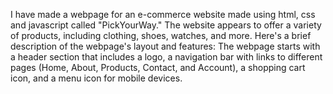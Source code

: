 I have made a webpage for an e-commerce website made using html, css and javascript called "PickYourWay." The website appears to offer a variety of products, including clothing, shoes, watches, and more. Here's a brief description of the webpage's layout and features:
The webpage starts with a header section that includes a logo, a navigation bar with links to different pages (Home, About, Products, Contact, and Account), a shopping cart icon, and a menu icon for mobile devices.
